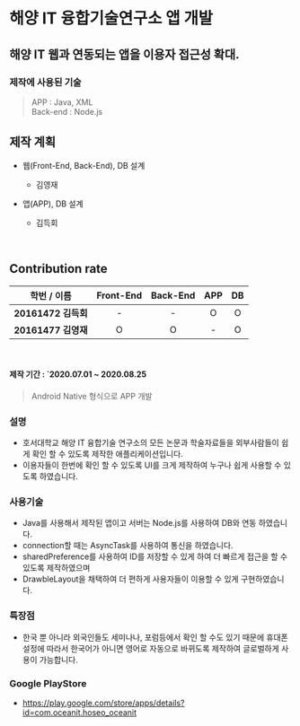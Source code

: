 해양 IT 융합기술연구소 앱 개발
=================
## 해양 IT 웹과 연동되는 앱을 이용자 접근성 확대.
### 제작에 사용된 기술

> APP : Java, XML<br>
> Back-end : Node.js

## 제작 계획
<p>
    <ul>
        <li>웹(Front-End, Back-End), DB 설계</li>
        <ul>
            <li>김영재</li>
        </ul>
    </ul>
    <ul>
        <li>앱(APP), DB 설계</li>
        <ul>
            <li>김득회</li>
        </ul>
    </ul>
</p>
<br>

## Contribution rate

|      학번 / 이름       | Front-End | Back-End | APP | DB
|:---------------------:|:---:|:---:|:-----:|:-------------------:|
| <b>20161472 김득회</b> |  -  |  -  |   O   |          O          |
| <b>20161477 김영재</b> |  O  |  O  |   -   |          O          |
<br>

#### 제작 기간 : `2020.07.01 ~ 2020.08.25
> Android Native 형식으로 APP 개발

### 설명
- 호서대학교 해양 IT 융합기술 연구소의 모든 논문과 학술자료들을 외부사람들이 쉽게 확인 할 수 있도록 제작한 애플리케이션입니다.
- 이용자들이 한번에 확인 할 수 있도록 UI를 크게 제작하여 누구나 쉽게 사용할 수 있도록 하였습니다.

### 사용기술
- Java를 사용해서 제작된 앱이고 서버는 Node.js를 사용하여 DB와 연동 하였습니다.
- connection할 때는 AsyncTask를 사용하여 통신을 하였습니다.
- sharedPreference를 사용하여 ID를 저장할 수 있게 하여 더 빠르게 접근을 할 수 있도록 제작하였으며
- DrawbleLayout을 채택하여 더 편하게 사용자들이 이용할 수 있게 구현하였습니다.

### 특장점
- 한국 뿐 아니라 외국인들도 세미나나, 포럼등에서 확인 할 수도 있기 때문에 휴대폰 설정에 따라서 한국어가 아니면 영어로 자동으로 바뀌도록 제작하여 글로벌하게 사용이 가능합니다.

### Google PlayStore
- https://play.google.com/store/apps/details?id=com.oceanit.hoseo_oceanit
